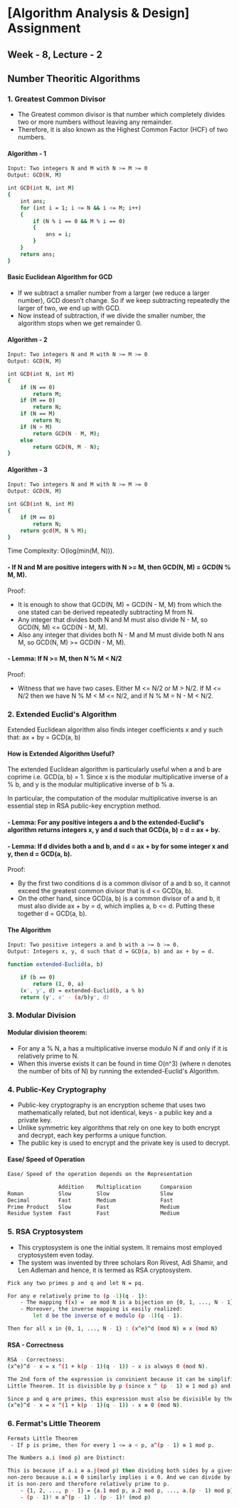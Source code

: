 
# [Algorithm Analysis & Design] Assignment
## Week - 8, Lecture - 2

## Number Theoritic Algorithms

### 1. Greatest Common Divisor
- The Greatest common divisor is that number which completely divides two or more numbers without leaving any remainder. 
- Therefore, it is also known as the Highest Common Factor (HCF) of two numbers.

#### Algorithm - 1
``` bash
Input: Two integers N and M with N >= M >= 0
Output: GCD(N, M)

int GCD(int N, int M)
{
    int ans;
    for (int i = 1; i <= N && i <= M; i++)
    {
        if (N % i == 0 && M % i == 0)
        {
            ans = i;
        }
    }
    return ans;
}
```
#### Basic Euclidean Algorithm for GCD 

 - If we subtract a smaller number from a larger (we reduce a larger number), GCD doesn’t change. So if we keep subtracting repeatedly the larger of two, we end up with GCD.
 - Now instead of subtraction, if we divide the smaller number, the algorithm stops when we get remainder 0.

#### Algorithm - 2
``` bash
Input: Two integers N and M with N >= M >= 0
Output: GCD(N, M)

int GCD(int N, int M)
{
    if (N == 0)
        return M;
    if (M == 0)
        return N;
    if (N == M)
        return N;
    if (N > M)
        return GCD(N - M, M);
    else
        return GCD(N, M - N);
}
```
#### Algorithm - 3
``` bash
Input: Two integers N and M with N >= M >= 0
Output: GCD(N, M)

int GCD(int N, int M)
{
    if (M == 0)
        return N;
    return gcd(M, N % M);
}
```
Time Complexity: O(log(min(M, N))).

####  - If N and M are positive integers with N >= M, then GCD(N, M) = GCD(N % M, M).
 
Proof:  
 - It is enough to show that GCD(N, M) = GCD(N - M, M) from which the one stated can be derived repeatedly subtracting M from N.  
 - Any integer that divides both N and M must also divide N - M, so GCD(N, M) <= GCD(N - M, M).  
 - Also any integer that divides both N - M and M must divide both N ans M, so GCD(N, M) >= GCD(N - M, M).

#### - Lemma: If N >= M, then N % M < N/2

Proof:  
 - Witness that we have two cases. Either M <= N/2 or M > N/2. If M <= N/2 then we have N % M < M <= N/2, and if N % M = N - M < N/2. 

### 2. Extended Euclid's Algorithm
Extended Euclidean algorithm also finds integer coefficients x and y such that:  ax + by = GCD(a, b) 

#### How is Extended Algorithm Useful? 
The extended Euclidean algorithm is particularly useful when a and b are coprime i.e. GCD(a, b) = 1. Since x is the modular multiplicative inverse of a % b, and y is the modular multiplicative inverse of b % a. 

In particular, the computation of the modular multiplicative inverse is an essential step in RSA public-key encryption method.

#### - Lemma: For any positive integers a and b the extended-Euclid's algorithm returns integers x, y and d such that GCD(a, b) = d = ax + by. 

#### - Lemma: If d divides both a and b, and d = ax + by for some integer x and y, then d = GCD(a, b).

Proof:  
 - By the first two conditions d is a common divisor of a and b so, it cannot exceed the greatest common divisor that is d <= GCD(a, b).  
 - On the other hand, since GCD(a, b) is a common divisor of a and b, it must also divide ax + by = d, which implies a, b <= d. Putting these together d = GCD(a, b).

#### The Algorithm
``` bash 
Input: Two positive integers a and b with a >= b >= 0.
Output: Integers x, y, d such that d = GCD(a, b) and ax + by = d.

function extended-Euclid(a, b)

    if (b == 0)
        return (1, 0, a)
    (x', y', d) = extended-Euclid(b, a % b)
    return (y', x' - (a/b)y', d)

```
### 3. Modular Division

#### Modular division theorem:
 - For any a % N, a has a multiplicative inverse modulo N if and only if it is relatively prime to N.
 - When this inverse exists it can be found in time O(n^3) (where n denotes the number of bits of N) by running the extended-Euclid's Algorithm.

### 4. Public-Key Cryptography
- Public-key cryptography is an encryption scheme that uses two mathematically related, but not identical, keys - a public key and a private key. 
- Unlike symmetric key algorithms that rely on one key to both encrypt and decrypt, each key performs a unique function. 
- The public key is used to encrypt and the private key is used to decrypt.

#### Ease/ Speed of Operation
``` bash
Ease/ Speed of the operation depends on the Representation

                Addition    Multiplication      Comparaion
Roman           Slow        Slow                Slow
Decimal         Fast        Medium              Fast
Prime Product   Slow        Fast                Medium
Residue System  Fast        Fast                Medium

```

### 5. RSA Cryptosystem
- This cryptosystem is one the initial system. It remains most employed cryptosystem even today. 
- The system was invented by three scholars Ron Rivest, Adi Shamir, and Len Adleman and hence, it is termed as RSA cryptosystem.

``` bash
Pick any two primes p and q and let N = pq.​

For any e relatively prime to (p -1)(q - 1):​
    - The mapping f(x) =  xe mod N is a bijection on {0, 1, ..., N - 1} ​
    - Moreover, the inverse mapping is easily realized: 
        let d be the inverse of e modulo (p -1)(q - 1). ​

Then for all x in {0, 1, ..., N - 1} : (x^e)^d (mod N) ≡ x (mod N)​
```
#### RSA - Correctness
``` bash
RSA - Correctness:
(x^e)^d - x = x ^(1 + k(p - 1)(q - 1)) - x is always 0 (mod N).

The 2nd form of the expression is convinient because it can be simplified using the Fermats 
Little Theorem. It is divisible by p (since x ^ (p - 1) ≡ 1 mod p) and likewise divisible by q.

Since p and q are primes, this expression must also be divisible by their product N. Hence 
(x^e)^d - x = x ^(1 + k(p - 1)(q - 1)) - x ≡ 0 (mod N).
```

### 6. Fermat's Little Theorem
``` bash
Fermats Little Theorem
 - If p is prime, then for every 1 <= a < p, a^(p - 1) ≡ 1 mod p.
```
``` bash
The Numbers a.i (mod p) are Distinct:

This is because if a.i ≡ a.j(mod p) then dividing both sides by a gives i ≡ j (mod p). They are
non-zero because a.i ≡ 0 similarly implies i ≡ 0. And we can divide by a because by assumption
it is non-zero and therefore relatively prime to p.
    - {1, 2, ..., p - 1} = {a.1 mod p, a.2 mod p, ..., a.(p - 1) mod p}
    - (p - 1)! ≡ a^(p - 1) . (p - 1)! (mod p) 
```
